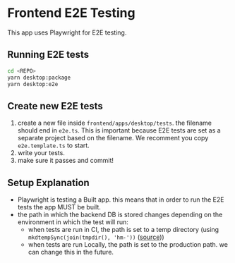 # Frontend E2E Testing

This app uses Playwright for E2E testing.

## Running E2E tests

```bash
cd <REPO>
yarn desktop:package
yarn desktop:e2e
```

## Create new E2E tests

1. create a new file inside `frontend/apps/desktop/tests`. the filename should end in `e2e.ts`. This is important because E2E tests are set as a separate project based on the filename. We recomment you copy `e2e.template.ts` to start.
2. write your tests.
3. make sure it passes and commit!

## Setup Explanation

- Playwright is testing a Built app. this means that in order to run the E2E tests the app MUST be built.
- the path in which the backend DB is stored changes depending on the environment in which the test will run:
  - when tests are run in CI, the path is set to a temp directory (using `mkdtempSync(join(tmpdir(), 'hm-'))` ([source](https://nodejs.org/api/fs.html#fsmkdtempsyncprefix-options)))
  - when tests are run Locally, the path is set to the production path. we can change this in the future.